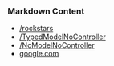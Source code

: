 ﻿### Markdown Content

  - [/rockstars](/rockstars)
  - [/TypedModelNoController](/TypedModelNoController)
  - [/NoModelNoController](/NoModelNoController)
  - [google.com](http://www.google.com)

<!--view:MarkdownPartial.md-->